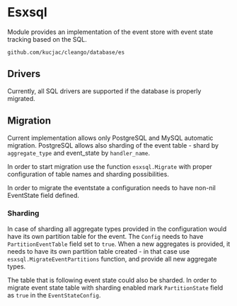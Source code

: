 # Esxsql

Module provides an implementation of the event store with event state tracking based on the SQL. 

`github.com/kucjac/cleango/database/es`

## Drivers

Currently, all SQL drivers are supported if the database is properly migrated.


## Migration 

Current implementation allows only PostgreSQL and MySQL automatic migration. 
PostgreSQL allows also sharding of the event table - shard by `aggregate_type` and event_state by `handler_name`.

In order to start migration use the function `esxsql.Migrate` with proper configuration of table names and 
sharding possibilities. 

In order to migrate the eventstate a configuration needs to have non-nil EventState field defined.

### Sharding

In case of sharding all aggregate types provided in the configuration would have its own partition table for the event.
The `Config` needs to have `PartitionEventTable` field set to `true`.
When a new aggregates is provided, it needs to have its own partition table created - in that case use 
`esxsql.MigrateEventPartitions` function, and provide all new aggregate types.

The table that is following event state could also be sharded. In order to migrate event state table with sharding enabled
mark `PartitionState` field as `true` in the `EventStateConfig`.   
